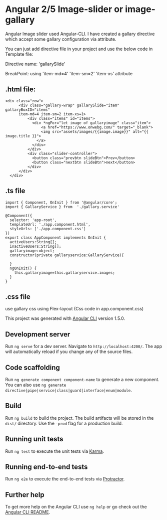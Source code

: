 # Angular 2/5 Image-slider or image-gallary

Angular Image slider used Angular-CLI.
I have created a gallary directive which accept some gallary configuration via attribute.

You can just add directive file in your project and use the below code in Template file:

Directive name: 'gallarySlide'

BreakPoint: using 'item-md=4' 'item-sm=2' 'item-xs' attribute



.html file:
--------------
```
<div class="row">
      <div class="gallary-wrap" gallarySlide="item" gallaryBoxID="items" 
      item-md=4 item-sm=2 item-xs=1>
          <div class="items" id="items">
            <div *ngFor="let image of gallaryimage" class="item">
                <a href="https://www.onwebg.com/" target="_blank">
                <img src="assets/images/{{image.image}}" alt="{{ image.title }}">
              </a>
            </div>
          </div>
          <div class="slider-controller">
            <button class="prevbtn slideBtn">Prev</button>
            <button class="nextbtn slideBtn">next</button>
          </div>
      </div>
  </div>
```

.ts file
--------
```
import { Component, OnInit } from '@angular/core';
import { GallaryService } from  './gallary.service'

@Component({
  selector: 'app-root',
  templateUrl: './app.component.html',
  styleUrls: ['./app.component.css']
})
export class AppComponent implements OnInit {
  activeUsers:String[];
  inactiveUsers:String[];
  gallaryimage:object;
  constructor(private gallaryservice:GallaryService){
    
  }
  ngOnInit() {
    this.gallaryimage=this.gallaryservice.images;
  }
}
```
.css file
------------------
use gallary css using Flex-layout (Css code in app.component.css)


This project was generated with [Angular CLI](https://github.com/angular/angular-cli) version 1.5.0.

## Development server

Run `ng serve` for a dev server. Navigate to `http://localhost:4200/`. The app will automatically reload if you change any of the source files.

## Code scaffolding

Run `ng generate component component-name` to generate a new component. You can also use `ng generate directive|pipe|service|class|guard|interface|enum|module`.

## Build

Run `ng build` to build the project. The build artifacts will be stored in the `dist/` directory. Use the `-prod` flag for a production build.

## Running unit tests

Run `ng test` to execute the unit tests via [Karma](https://karma-runner.github.io).

## Running end-to-end tests

Run `ng e2e` to execute the end-to-end tests via [Protractor](http://www.protractortest.org/).

## Further help

To get more help on the Angular CLI use `ng help` or go check out the [Angular CLI README](https://github.com/angular/angular-cli/blob/master/README.md).

